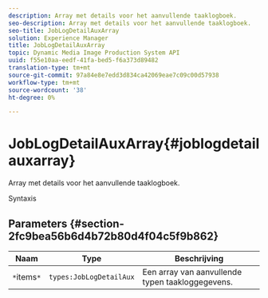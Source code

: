 ```yaml
---
description: Array met details voor het aanvullende taaklogboek.
seo-description: Array met details voor het aanvullende taaklogboek.
seo-title: JobLogDetailAuxArray
solution: Experience Manager
title: JobLogDetailAuxArray
topic: Dynamic Media Image Production System API
uuid: f55e10aa-eedf-41fa-bed5-f6a373d89482
translation-type: tm+mt
source-git-commit: 97a84e8e7edd3d834ca42069eae7c09c00d57938
workflow-type: tm+mt
source-wordcount: '38'
ht-degree: 0%

---
```



# JobLogDetailAuxArray{#joblogdetailauxarray}

Array met details voor het aanvullende taaklogboek.

Syntaxis

## Parameters {#section-2fc9bea56b6d4b72b80d4f04c5f9b862}

| Naam | Type | Beschrijving |
|---|---|---|
| `*`items`*` | `types:JobLogDetailAux` | Een array van aanvullende typen taakloggegevens. |

